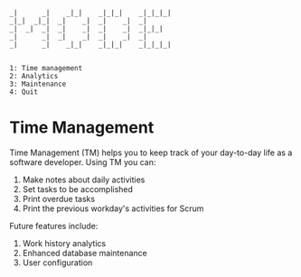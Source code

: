                                           
    _|      _|    _|_|    _|_|_|    _|_|_|_|  
    _|_|  _|_|  _|    _|  _|    _|  _|        
    _|  _|  _|  _|    _|  _|    _|  _|_|_|    
    _|      _|  _|    _|  _|    _|  _|        
    _|      _|    _|_|    _|_|_|    _|_|_|_|


    1: Time management
    2: Analytics
    3: Maintenance
    4: Quit


# Time Management
Time Management (TM) helps you to keep track of your day-to-day life as a software developer. Using TM you can:

1. Make notes about daily activities
2. Set tasks to be accomplished
3. Print overdue tasks
4. Print the previous workday's activities for Scrum


Future features include:

1. Work history analytics
2. Enhanced database maintenance
3. User configuration
